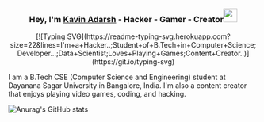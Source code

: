 <h3 align="center">Hey, I'm <a href="">Kavin Adarsh</a> - Hacker - Gamer - Creator<img src="https://media.giphy.com/media/hvRJCLFzcasrR4ia7z/giphy.gif" width="28"></h3>

<center>[![Typing SVG](https://readme-typing-svg.herokuapp.com?size=22&lines=I'm+a+Hacker..;Student+of+B.Tech+in+Computer+Science;Developer...;Data+Scientist;Loves+Playing+Games;Content+Creator..)](https://git.io/typing-svg)</center>


I am a B.Tech CSE (Computer Science and Engineering) student at Dayanana Sagar University in Bangalore, India. I'm also a content creator that enjoys playing video games, coding, and hacking.


![Anurag's GitHub stats](https://github-readme-stats.vercel.app/api?username=Kavin-Adarsh&show_icons=true&theme=dark)


